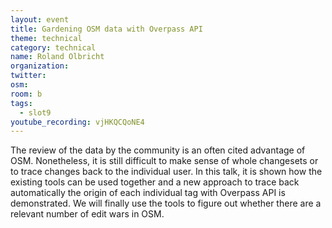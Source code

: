 ```yaml
---
layout: event
title: Gardening OSM data with Overpass API
theme: technical
category: technical
name: Roland Olbricht
organization:
twitter:
osm:
room: b
tags:
  - slot9
youtube_recording: vjHKQCQoNE4
---
```

The review of the data by the community is an often cited advantage of OSM.  Nonetheless, it is still difficult to make sense of whole changesets or to trace changes back to the individual user. In this talk, it is shown how the existing tools can be used together and a new approach to trace back automatically the origin of each individual tag with Overpass API is demonstrated. We will finally use the tools to figure out whether there are a relevant number of edit wars in OSM.
